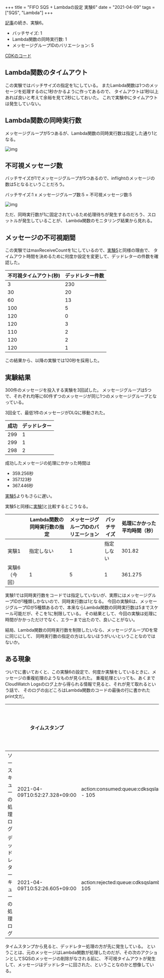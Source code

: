 +++
title = "FIFO SQS + Lambdaの設定 実験6"
date = "2021-04-09"
tags = ["SQS", "Lambda"]
+++

[記事](/aws/cdksqs-lambda-fifo)の続き、実験6。

* バッチサイズ: 1
* Lambda関数の同時実行数: 1
* メッセージグループIDのバリエーション: 5

[CDKのコード](https://github.com/suzukiken/cdksqs-lambda-fifo)

## Lambda関数のタイムアウト

この実験ではバッチサイズの指定を1にしている。
またLambda関数は1つのメッセージを処理するのに1秒かかるように作ってあるので、
タイムアウトは1秒以上あれば良いと考えて余裕を見て2秒にしておいた。
これで実験中にタイムアウトは発生していない。

## Lambda関数の同時実行数

メッセージグループが5つあるが、Lambda関数の同時実行数は指定した通り1となる。

![img](/img/2021/04/lambda-fifo-mixed-batch-5.png)

## 不可視メッセージ数

バッチサイズが1でメッセージグループが5つあるので、inflightのメッセージの数は5となるということだろう。

バッチサイズ:1 x メッセージグループ数:5 = 不可視メッセージ数:5

![img](/img/2021/04/sqs-fifo-mixed-group-5.png)

ただ、同時実行数が1に固定されているため処理待ちが発生するのだろう、スロットルが発生していることが、
Lambda関数のモニタリング結果から見れる。

## メッセージの不可視期間

この実験ではmaxReceiveCountを1にしているので、[実験5](/aws/cdksqs-lambda-fifo-5)と同様の理由で、
タイムアウト時間を決めるために何度か設定を変更して、デッドレターの件数を確認した。

| 不可視タイムアウト(秒)  | デッドレター件数 |
|-------------------------|------------------|
| 3                       | 230              |
| 30                      | 20               |
| 60                      | 13               |
| 100                     | 5                |
| 120                     | 0                |
| 120                     | 3                |
| 110                     | 2                |
| 120                     | 2                |
| 120                     | 1                |

この結果から、以降の実験では120秒を採用した。

## 実験結果

300件のメッセージを投入する実験を3回試した。
メッセージグループは5つで、それぞれ均等に60件ずつのメッセージが同じ1つのメッセージグループとなっている。

3回全て、最低1件のメッセージがDLQに移動された。

| 成功 | デッドレター |
|------|--------------|
| 299  | 1            |
| 299  | 1            |
| 298  | 2            |


成功したメッセージの処理にかかった時間は

* 359.256秒
* 357.123秒
* 367.446秒

[実験5](/aws/cdksqs-lambda-fifo-5)よりもさらに遅い。

実験5と同様に[実験1](/aws/cdksqs-lambda-fifo-1)と比較するとこうなる。

|               | Lambda関数の同時実行数の指定 | メッセージグループIDのバリエーション | バッチサイズ | 処理にかかった平均時間（秒） |
|---------------|------------------------------|--------------------------------------|--------------|------------------------------|
| 実験1         | 指定しない                   | 1                                    | 指定しない   | 301.82                       |
| 実験6（今回） | 1                            | 5                                    | 1            | 361.275                      |

実験1では同時実行数をコードでは指定していないが、実際にはメッセージグループIDが1種類しかないので、同時実行数は1となる。
今回の実験6は、メッセージグループIDが5種類あるので、本来ならLambda関数の同時実行数は5までスケール可能だが、そこを1に制限している。
その結果として、今回の実験は処理に時間がかかっただけでなく、エラーまで出たので、良いことがない。

結局、Lambda関数の同時実行数を制限したいなら、メッセージグループIDを常に同じにして、
同時実行数の指定の方はしないほうがいいということなのではないか。

## ある現象

ついでに書いておくと、この実験6の設定で、何度か実験をしているときに、メッセージの重複処理のようなものが見られた。
重複処理といっても、あくまでCloudWatch Logsのログ上から得られる情報で見ると、それが見て取れるという話で、
そのログの出どころはLambda関数のコードの最後の行に書かれたprint文だ。

|                              | タイムスタンプ                | メッセージ                                                                              | バッチサイズ | 処理にかかった平均時間（秒） |
|------------------------------|-------------------------------|-----------------------------------------------------------------------------------------|--------------|------------------------------|
| ソースキューの処理ログ       | 2021-04-09T10:52:27.328+09:00 | action:consumed:queue:cdksqslambdafifomixed.fifo:sendgroup:20210409014836:group:e - 105 | 指定しない   | 301.82                       |
| デッドレターキューの処理ログ | 2021-04-09T10:52:26.605+09:00 | action:rejected:queue:cdksqslambdafifomixed.fifo:sendgroup:20210409014836:group:e - 105 | 1            | 361.275                      |

タイムスタンプから見ると、デッドレター処理の方が先に発生している。
ということは、元のメッセージはLambda関数が処理したのだが、その次のアクションとしてSQSのメッセージの削除がなされる前に、
不可視タイムアウトが発生して、メッセージはデッドレターに回された、ということなのかと想像している。
